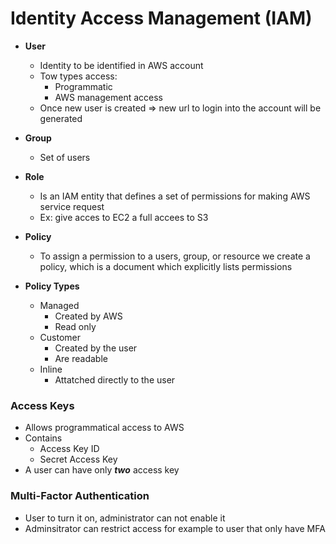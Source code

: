 # Identity Access Management (IAM)

* **User**
    -  Identity to be identified in AWS account
    - Tow types access:
        * Programmatic
        * AWS management access
    - Once new user is created => new url to login into the account will be generated

* **Group**
    - Set of users

* **Role**
    - Is an IAM entity that defines a set of permissions for making AWS service request
    - Ex: give acces to EC2 a full accees to S3

* **Policy**
    - To assign a permission to a users, group, or resource we create a policy, which is a document which explicitly lists permissions

* **Policy Types**
    * Managed
        * Created by AWS
        * Read only
    * Customer
        * Created by the user
        * Are readable
    * Inline
        * Attatched directly to the user

### Access Keys

* Allows programmatical access to AWS
* Contains
    * Access Key ID
    * Secret Access Key
* A user can have only ***two*** access key

### Multi-Factor Authentication

* User to turn it on, administrator can not enable it
* Adminsitrator can restrict access for example to user that only have MFA
